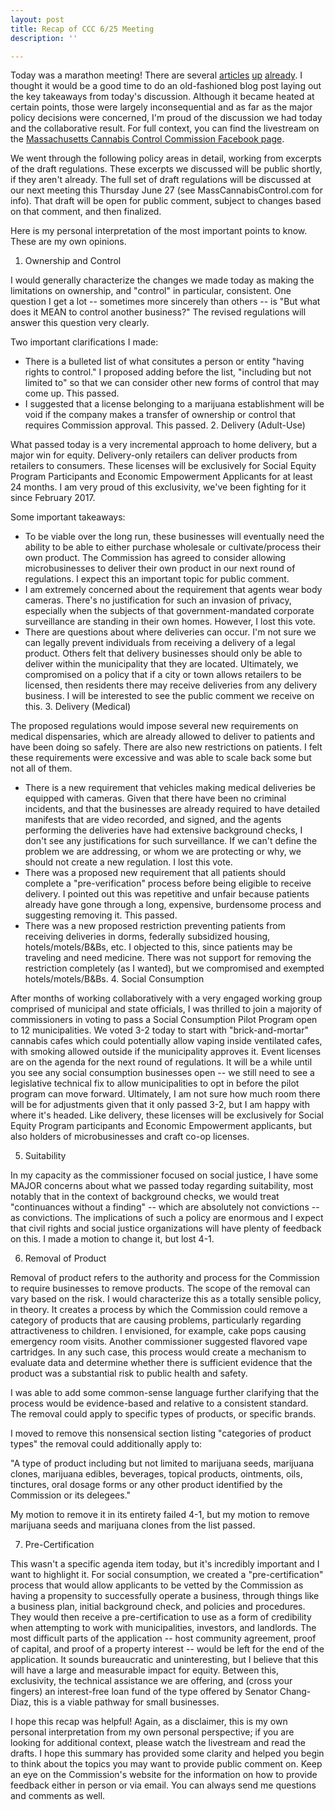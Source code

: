 ```yaml
---
layout: post
title: Recap of CCC 6/25 Meeting
description: ''

---
```

Today was a marathon meeting! There are several [articles](https://www.masslive.com/news/2019/06/surveillance-home-delivery-product-bans-massachusetts-marijuana-regulators-grapple-with-tough-issues-as-they-rewrite-rules.html) [up](https://www.gloucestertimes.com/news/local_news/ccc-poised-to-release-updated-pot-sale-rules/article_b1f86053-b379-5823-9f23-cf126a0e6848.html) [already](https://www.boston25news.com/news/cannabis-cafes-are-coming-to-massachusetts/961416299). I thought it would be a good time to do an old-fashioned blog post laying out the key takeaways from today's discussion. Although it became heated at certain points, those were largely inconsequential and as far as the major policy decisions were concerned, I'm proud of the discussion we had today and the collaborative result. For full context, you can find the livestream on the [Massachusetts Cannabis Control Commission Facebook page](https://m.facebook.com/Massachusetts-Cannabis-Control-Commission-2085850278302810/).

We went through the following policy areas in detail, working from excerpts of the draft regulations. These excerpts we discussed will be public shortly, if they aren't already. The full set of draft regulations will be discussed at our next meeting this Thursday June 27 (see MassCannabisControl.com for info). That draft will be open for public comment, subject to changes based on that comment, and then finalized.

Here is my personal interpretation of the most important points to know. These are my own opinions.

1. Ownership and Control

I would generally characterize the changes we made today as making the limitations on ownership, and "control" in particular, consistent. One question I get a lot -- sometimes more sincerely than others -- is "But what does it MEAN to control another business?" The revised regulations will answer this question very clearly.

Two important clarifications I made:

* There is a bulleted list of what consitutes a person or entity "having rights to control." I proposed adding before the list, "including but not limited to" so that we can consider other new forms of control that may come up. This passed.
* I suggested that a license belonging to a marijuana establishment will be void if the company makes a transfer of ownership or control that requires Commission approval. This passed.
  2. Delivery (Adult-Use)

What passed today is a very incremental approach to home delivery, but a major win for equity. Delivery-only retailers can deliver products from retailers to consumers. These licenses will be exclusively for Social Equity Program Participants and Economic Empowerment Applicants for at least 24 months. I am very proud of this exclusivity, we've been fighting for it since February 2017. 

Some important takeaways:

* To be viable over the long run, these businesses will eventually need the ability to be able to either purchase wholesale or cultivate/process their own product. The Commission has agreed to consider allowing microbusinesses to deliver their own product in our next round of regulations. I expect this an important topic for public comment.
* I am extremely concerned about the requirement that agents wear body cameras. There's no justification for such an invasion of privacy, especially when the subjects of that government-mandated corporate surveillance are standing in their own homes. However, I lost this vote.
* There are questions about where deliveries can occur. I'm not sure we can legally prevent individuals from receiving a delivery of a legal product. Others felt that delivery businesses should only be able to deliver within the municipality that they are located. Ultimately, we compromised on a policy that if a city or town allows retailers to be licensed, then residents there may receive deliveries from any delivery business. I will be interested to see the public comment we receive on this.
  3. Delivery (Medical)

The proposed regulations would impose several new requirements on medical dispensaries, which are already allowed to deliver to patients and have been doing so safely. There are also new restrictions on patients. I felt these requirements were excessive and was able to scale back some but not all of them.

* There is a new requirement that vehicles making medical deliveries be equipped with cameras. Given that there have been no criminal incidents, and that the businesses are already required to have detailed manifests that are video recorded, and signed, and the agents performing the deliveries have had extensive background checks, I don't see any justifications for such surveillance. If we can't define the problem we are addressing, or whom we are protecting or why, we should not create a new regulation. I lost this vote.
* There was a proposed new requirement that all patients should complete a "pre-verification" process before being eligible to receive delivery. I pointed out this was repetitive and unfair because patients already have gone through a long, expensive, burdensome process and suggesting removing it. This passed.
* There was a new proposed restriction preventing patients from receiving deliveries in dorms, federally subsidized housing, hotels/motels/B&Bs, etc. I objected to this, since patients may be traveling and need medicine. There was not support for removing the restriction completely (as I wanted), but we compromised and exempted hotels/motels/B&Bs.
  4. Social Consumption

After months of working collaboratively with a very engaged working group comprised of municipal and state officials, I was thrilled to join a majority of commissioners in voting to pass a Social Consumption Pilot Program open to 12 municipalities. We voted 3-2 today to start with "brick-and-mortar" cannabis cafes which could potentially allow vaping inside ventilated cafes, with smoking allowed outside if the municipality approves it. Event licenses are on the agenda for the next round of regulations. It will be a while until you see any social consumption businesses open -- we still need to see a legislative technical fix to allow municipalities to opt in before the pilot program can move forward. Ultimately, I am not sure how much room there will be for adjustments given that it only passed 3-2, but I am happy with where it's headed. Like delivery, these licenses will be exclusively for Social Equity Program participants and Economic Empowerment applicants, but also holders of microbusinesses and craft co-op licenses.

5. Suitability

In my capacity as the commissioner focused on social justice, I have some MAJOR concerns about what we passed today regarding suitability, most notably that in the context of background checks, we would treat "continuances without a finding" -- which are absolutely not convictions -- as convictions. The implications of such a policy are enormous and I expect that civil rights and social justice organizations will have plenty of feedback on this. I made a motion to change it, but lost 4-1.

6. Removal of Product

Removal of product refers to the authority and process for the Commission to require businesses to remove products. The scope of the removal can vary based on the risk. I would characterize this as a totally sensible policy, in theory. It creates a process by which the Commission could remove a category of products that are causing problems, particularly regarding attractiveness to children. I envisioned, for example, cake pops causing emergency room visits. Another commissioner suggested flavored vape cartridges. In any such case, this process would create a mechanism to evaluate data and determine whether there is sufficient evidence that the product was a substantial risk to public health and safety.

I was able to add some common-sense language further clarifying that the process would be evidence-based and relative to a consistent standard. The removal could apply to specific types of products, or specific brands. 

I moved to remove this nonsensical section listing "categories of product types" the removal could additionally apply to:

"A type of product including but not limited to marijuana seeds, marijuana clones, marijuana edibles, beverages, topical products, ointments, oils, tinctures, oral dosage forms or any other product identified by the Commission or its delegees."

My motion to remove it in its entirety failed 4-1, but my motion to remove marijuana seeds and marijuana clones from the list passed.

7. Pre-Certification

This wasn't a specific agenda item today, but it's incredibly important and I want to highlight it. For social consumption, we created a "pre-certification" process that would allow applicants to be vetted by the Commission as having a propensity to successfully operate a business, through things like a business plan, initial background check, and policies and procedures. They would then receive a pre-certification to use as a form of credibility when attempting to work with municipalities, investors, and landlords. The most difficult parts of the application -- host community agreement, proof of capital, and proof of a property interest -- would be left for the end of the application. It sounds bureaucratic and uninteresting, but I believe that this will have a large and measurable impact for equity. Between this, exclusivity, the technical assistance we are offering, and (cross your fingers) an interest-free loan fund of the type offered by Senator Chang-Diaz, this is a viable pathway for small businesses.

I hope this recap was helpful! Again, as a disclaimer, this is my own personal interpretation from my own personal perspective; if you are looking for additional context, please watch the livestream and read the drafts. I hope this summary has provided some clarity and helped you begin to think about the topics you may want to provide public comment on. Keep an eye on the Commission's website for the information on how to provide feedback either in person or via email. You can always send me questions and comments as well.